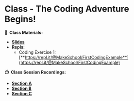 <!-- .slide: data-background="./Images/header.svg" data-background-repeat="none" data-background-size="40% 40%" data-background-position="center 10%" class="header" -->
# Class - The Coding Adventure Begins!

<!-- Put a link to the slides so that students can find them -->

**📝 &nbsp;Class Materials:** 
  <!-- Put a link to the slides -->
* [**Slides**](https://docs.google.com/presentation/d/1mYbYg1Unrq1kc_65qGfW2c003AqSI0uPtn16Xb53lKw/edit#slide=id.p)
* **Repls:**
  * Coding Exercise 1: [**https://repl.it/@MakeSchool/FirstCodingExample**](https://repl.it/@MakeSchool/FirstCodingExample)

**📺 &nbsp;Class Session Recordings:**
  <!-- Put a link to the YouTube videos -->
* [**Section A**](https://www.youtube.com/watch?v=SlsNmSdIl7c)
* [**Section B**](https://www.youtube.com/watch?v=C4y8qCSxKK4)
* [**Section C**](https://youtu.be/zflyPumGrhw)
<!-- > -->
